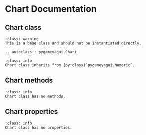 # Chart Documentation

## Chart class
```{admonition} Base Class
:class: warning 
This is a base class and should not be instantiated directly.
```
```{eval-rst}
.. autoclass:: pygameyagui.Chart
```

```{admonition} Inheritance
:class: info 
Chart class inherits from {py:class}`pygameyagui.Numeric`.
```
## Chart methods
```{admonition} Nothing to see here
:class: info 
Chart class has no methods.
```

## Chart properties
```{admonition} Nothing to see here
:class: info 
Chart class has no properties.
```